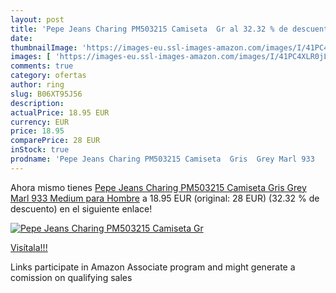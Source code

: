 ```yaml
---
layout: post
title: 'Pepe Jeans Charing PM503215 Camiseta  Gr al 32.32 % de descuento'
date: 
thumbnailImage: 'https://images-eu.ssl-images-amazon.com/images/I/41PC4XLR0jL._SL200_.jpg'
images: [ 'https://images-eu.ssl-images-amazon.com/images/I/41PC4XLR0jL._SL200_.jpg' ]
comments: true
category: ofertas
author: ring
slug: B06XT95J56
description:
actualPrice: 18.95 EUR
currency: EUR
price: 18.95
comparePrice: 28 EUR
inStock: true
prodname: 'Pepe Jeans Charing PM503215 Camiseta  Gris  Grey Marl 933   Medium para Hombre'
---
```


Ahora mismo tienes [Pepe Jeans Charing PM503215 Camiseta  Gris  Grey Marl 933   Medium para Hombre](https://www.amazon.es/dp/B06XT95J56/?tag=tolees-21) a 18.95 EUR (original: 28 EUR) (32.32 %  de descuento) en el siguiente enlace!

[![Pepe Jeans Charing PM503215 Camiseta  Gr](https://images-eu.ssl-images-amazon.com/images/I/41PC4XLR0jL._SL200_.jpg)](https://www.amazon.es/dp/B06XT95J56/?tag=tolees-21)

[Visítala!!!](https://www.amazon.es/dp/B06XT95J56/?tag=tolees-21)

Links participate in Amazon Associate program and might generate a comission on qualifying sales
